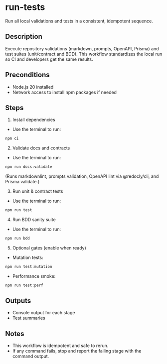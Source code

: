 # run-tests

Run all local validations and tests in a consistent, idempotent sequence.

## Description
Execute repository validations (markdown, prompts, OpenAPI, Prisma) and test suites (unit/contract and BDD). This workflow standardizes the local run so CI and developers get the same results.

## Preconditions
- Node.js 20 installed
- Network access to install npm packages if needed

## Steps

1) Install dependencies
- Use the terminal to run:
```bash
npm ci
```

2) Validate docs and contracts
- Use the terminal to run:
```bash
npm run docs:validate
```
(Runs markdownlint, prompts validation, OpenAPI lint via @redocly/cli, and Prisma validate.)

3) Run unit & contract tests
- Use the terminal to run:
```bash
npm run test
```

4) Run BDD sanity suite
- Use the terminal to run:
```bash
npm run bdd
```

5) Optional gates (enable when ready)
- Mutation tests:
```bash
npm run test:mutation
```
- Performance smoke:
```bash
npm run test:perf
```

## Outputs
- Console output for each stage
- Test summaries

## Notes
- This workflow is idempotent and safe to rerun.
- If any command fails, stop and report the failing stage with the command output.
